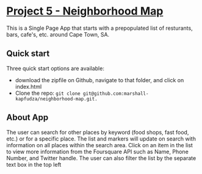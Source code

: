 
# [Project 5 - Neighborhood Map](http://responsive.co.za)

This is a Single Page App that starts with a prepopulated list of resturants, bars, cafe's, etc. around Cape Town, SA.  

## Quick start
Three quick start options are available:
* download the zipfile on Github, navigate to that folder, and click on index.html
* Clone the repo: `git clone git@github.com:marshall-kapfudza/neighborhood-map.git.`

## About App
The user can search for other places by keyword (food shops, fast food, etc.) or for a specific place.  The list and markers will update on search with information on all places within the search area. Click on an item in the list to view more information from the Foursquare API such as Name, Phone Number, and Twitter handle. The user can also filter the list by the separate text box in the top left

